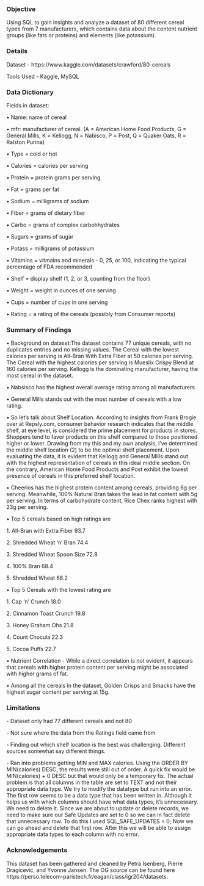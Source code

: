 <!DOCTYPE html>
<html>
<head>
</head>
<body>
<h3>Objective</h3>
<p>Using SQL to gain insights and analyze a dataset of 80 different cereal types from 7 manufacturers, which contains data about the content nutrient groups (like fats or proteins) and elements (like potassium). </p>
<p></p>
</body>
</html>
<!DOCTYPE html>
<html>
<head>
<body>
<h3>Details </h3>
<p>Dataset - https://www.kaggle.com/datasets/crawford/80-cereals</p>
<p>Tools Used - Kaggle, MySQL</p>
<p></p>
<p></p>
</body>
</html>
<!DOCTYPE html>
<html>
<head>
</head>
<body>
<h3>Data Dictionary </h3>
<p>Fields in dataset:</p>
<p>•  Name: name of cereal</p>
<p>• mfr: manufacturer of cereal. (A = American Home Food Products, G = General Mills, K = Kellogg, N = Nabisco, P = Post, Q = Quaker Oats, R = Ralston Purina)</p>
<p>• Type = cold or hot</p>
<p>• Calories = calories per serving</p>
<p>• Protein = protein grams per serving</p>
<p>• Fat = grams per fat</p>
<p>• Sodium = milligrams of sodium</p>
<p>• Fiber = grams of dietary fiber</p>
<p>• Carbo = grams of complex carbohhydrates</p>
<p>• Sugars = grams of sugar</p>
<p>• Potass = milligrams of potassium</p>
<p>• Vitamins = vitmains and minerals - 0, 25, or 100, indicating the typical percentage of FDA recommended </p>
<p>•  Shelf = display shelf (1, 2, or 3, counting from the floor)</p>
<p>• Weight = weight in ounces of one serving</p>
<p>• Cups = number of cups in one serving</p>
<p>• Rating = a rating of the cereals (possibly from Consumer reports)</p>
<p> </p>
</body>
</html>
<!DOCTYPE html>
<html>
<head>
</head>
<body>
<h3>Summary of Findings </h3>
<p>•  Background on dataset:The dataset contains 77 unique cereals, with no duplicates entries and no missing values. The Cereal with the lowest calories per serving is All-Bran With Extra Fiber at 50 calories per serving. The Cereal with the highest calories per serving is Mueslix Crispy Blend at 160 calories per serving. Kellogg is the dominating manufacturer, having the most cereal in the dataset. </p>
<p>• Nabsisco has the highest overall average rating among all manufacturers</p>
<p>•  General Mills stands out with the most number of cereals with a low rating. </p>
<p>•  So let’s talk about Shelf Location. According to insights from Frank Brogie over at Repsly.com, consumer behavior research indicates that the middle shelf, at eye level, is considered the prime placement for products in stores. Shoppers tend to favor products on this shelf compared to those positioned higher or lower. Drawing from my this and my own analysis, I’ve determined the middle shelf location (2) to be the optimal shelf placement. Upon evaluating the data, it is evident that Kellogg and General Mills stand out with the highest representation of cereals in this ideal middle section. On the contrary, American Home Food Products and Post exhibit the lowest presence of cereals in this preferred shelf location. </p>
<p>•  Cheerios has the highest protein content among cereals, providing 6g per serving. Meanwhile, 100% Natural Bran takes the lead in fat content with 5g per serving. In terms of carbohydrate content, Rice Chex ranks highest with 23g per serving. </p>
<p>• Top 5 cereals based on high ratings are </p>
<p>1. All-Bran with Extra Fiber 93.7</p>
<p>2. Shredded Wheat ‘n’ Bran 74.4 </p>
<p>3. Shredded Wheat Spoon Size 72.8</p>
<p>4. 100% Bran 68.4 </p>
<p>5. Shredded Wheat 68.2</p>
<p>•  Top 5 Cereals with the lowest rating are</p>
<p>1. Cap ‘n’ Crunch 18.0 </p>
<p>2. Cinnamon Toast Crunch 19.8 </p>
<p>3. Honey Graham Ohs 21.8</p>
<p>4. Count Chocula 22.3</p>
<p>5.  Cocoa Puffs 22.7 </p>
<p>•  Nutrient Correlation - While a direct correlation is not evident, it appears that cereals with higher protein content per serving might be associated with higher grams of fat. </p>
<p>•  Among all the cereals in the dataset, Golden Crisps and Smacks have the highest sugar content per serving at 15g. 
<p></p>
<p></p>
</body>
</html>
<!DOCTYPE html>
<html>
<head>
<body>
<h3>Limitations </h3>
<p>- Dataset only had 77 different cereals and not 80</p>
<p>- Not sure where the data from the Ratings field came from</p>
<p>- Finding out which shelf location is the best was challenging. Different sources somewhat say different things. </p>
<p>- Ran into problems getting MIN and MAX calories. Using the ORDER BY MIN(calories) DESC, the results were still out of order. A quick fix would be MIN(calories) + 0 DESC but that would only be a temporary fix. The actual problem is that all columns in the table are set to TEXT and not their appropriate data type. We try to modify the datatype but run into an error. The first row seems to be a data type that has been written in. Although it helps us with which columns should have what data types, it’s unnecessary. We need to delete it. Since we are about to update or delete records, we need to make sure our Safe Updates are set to 0 so we can in fact delete that unnecessary row. To do this I used SQL_SAFE_UPDATES = 0; Now we can go ahead and delete that first row. After this we will be able to assign appropriate data types to each column with no error.</p>
<p></p>
</body>
</html>
<!DOCTYPE html>
<html>
<head>
<body>
<h3>Acknowledgements</h3>
<p>This dataset has been gathered and cleaned by Petra Isenberg, Pierre Dragicevic, and Yvonne Jansen. The OG source can be found here https://perso.telecom-paristech.fr/eagan/class/igr204/datasets.</p>
</body>
</html>


  
